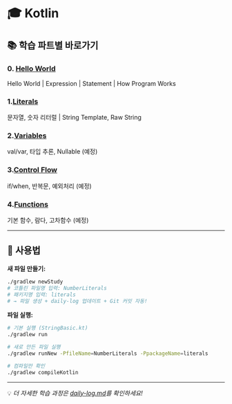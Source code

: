 # 🎓 Kotlin

## 📚 학습 파트별 바로가기

### 0. [Hello World](https://github.com/dmp100/KotlinStudy/blob/44e3f1e468feb50a7e842cb9ec8e2bc9d53f7e1d/src/main/kotlin/Main.kt)
Hello World | Expression | Statement | How Program Works
### 1.[Literals](./src/main/kotlin/literals/)
문자열, 숫자 리터럴 | String Template, Raw String

### 2.[Variables](./src/main/kotlin/variables/)
val/var, 타입 추론, Nullable (예정)

###  3.[Control Flow](./src/main/kotlin/controlflow/)
if/when, 반복문, 예외처리 (예정)

###  4.[Functions](./src/main/kotlin/functions/)
기본 함수, 람다, 고차함수 (예정)

---

## 🔧 사용법

**새 파일 만들기:**
```bash
./gradlew newStudy
# 코틀린 파일명 입력: NumberLiterals
# 패키지명 입력: literals  
# → 파일 생성 + daily-log 업데이트 + Git 커밋 자동!
```

**파일 실행:**
```bash
# 기본 실행 (StringBasic.kt)
./gradlew run

# 새로 만든 파일 실행
./gradlew runNew -PfileName=NumberLiterals -PpackageName=literals

# 컴파일만 확인
./gradlew compileKotlin
```

---
💡 *더 자세한 학습 과정은 [daily-log.md](./daily-log.md)를 확인하세요!*